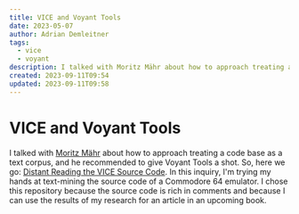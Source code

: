 ```yaml
---
title: VICE and Voyant Tools
date: 2023-05-07
author: Adrian Demleitner
tags:
  - vice
  - voyant
description: I talked with Moritz Mähr about how to approach treating a code base as a text corpus, and he recommended to give Voyant Tools a shot.
created: 2023-09-11T09:54
updated: 2023-09-11T09:58
---
```

# VICE and Voyant Tools
I talked with [Moritz Mähr](https://moritzmaehr.ch/) about how to approach treating a code base as a text corpus, and he recommended to give Voyant Tools a shot. So, here we go: [Distant Reading the VICE Source Code](notes/Distant%20Reading%20the%20VICE%20Source%20Code.md). In this inquiry, I'm trying my hands at text-mining the source code of a Commodore 64 emulator. I chose this repository because the source code is rich in comments and because I can use the results of my research for an article in an upcoming book.